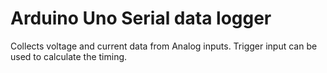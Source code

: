 # Arduino Uno Serial data logger
Collects voltage and current data from Analog inputs.
Trigger input can be used to calculate the timing.





